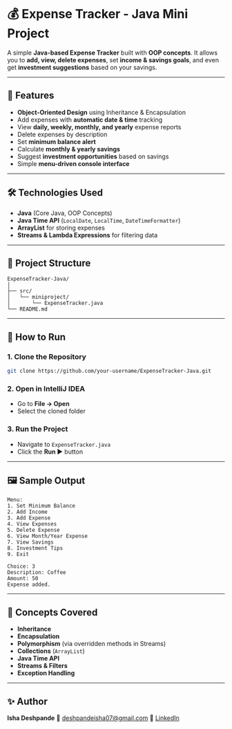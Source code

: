 

# 💰 Expense Tracker - Java Mini Project

A simple **Java-based Expense Tracker** built with **OOP concepts**.
It allows you to **add, view, delete expenses**, set **income & savings goals**, and even get **investment suggestions** based on your savings.

---

## 🚀 Features

* **Object-Oriented Design** using Inheritance & Encapsulation
* Add expenses with **automatic date & time** tracking
* View **daily, weekly, monthly, and yearly** expense reports
* Delete expenses by description
* Set **minimum balance alert**
* Calculate **monthly & yearly savings**
* Suggest **investment opportunities** based on savings
* Simple **menu-driven console interface**

---

## 🛠 Technologies Used

* **Java** (Core Java, OOP Concepts)
* **Java Time API** (`LocalDate`, `LocalTime`, `DateTimeFormatter`)
* **ArrayList** for storing expenses
* **Streams & Lambda Expressions** for filtering data

---

## 📂 Project Structure

```
ExpenseTracker-Java/
│
├── src/
│   └── miniproject/
│       └── ExpenseTracker.java
└── README.md
```

---

## 📜 How to Run

### **1. Clone the Repository**

```bash
git clone https://github.com/your-username/ExpenseTracker-Java.git
```

### **2. Open in IntelliJ IDEA**

* Go to **File → Open**
* Select the cloned folder

### **3. Run the Project**

* Navigate to `ExpenseTracker.java`
* Click the **Run ▶** button

---

## 🖼 Sample Output

```
Menu:
1. Set Minimum Balance
2. Add Income
3. Add Expense
4. View Expenses
5. Delete Expense
6. View Month/Year Expense
7. View Savings
8. Investment Tips
9. Exit

Choice: 3
Description: Coffee
Amount: 50
Expense added.
```

---

## 📌 Concepts Covered

* **Inheritance**
* **Encapsulation**
* **Polymorphism** (via overridden methods in Streams)
* **Collections** (`ArrayList`)
* **Java Time API**
* **Streams & Filters**
* **Exception Handling**

---

## ✨ Author

**Isha Deshpande**
📧 [deshpandeisha07@gmail.com](mailto:deshpandeisha07@gmail.com)
🔗 [LinkedIn]((https://www.linkedin.com/in/deshpande-isha/))


